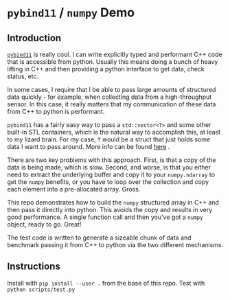 # `pybind11` / `numpy` Demo #

## Introduction ##

[`pybind11`](https://pybind11.readthedocs.io/en/stable/) is really cool. I
can write explicitly typed and performant C++ code that is accessible from
python. Usually this means doing a bunch of heavy lifting in C++ and then
providing a python interface to get data, check status, etc.

In some cases, I require that I be able to pass large amounts of structured
data quickly - for example, when collecting data from a high-throughput
sensor. In this case, it really matters that my communication of these data
from C++ to python is performant.

`pybind11` has a fairly easy way to pass a `std::vector<T>` and some other
built-in STL containers, which is the natural way to accomplish this, at least
to my lizard brain. For my case, `T` would be a struct that just holds some data
I want to pass around. More info can be found [here](
https://pybind11.readthedocs.io/en/stable/advanced/cast/stl.html?highlight=STL)
.

There are two key problems with this approach. First, is that a copy of the
data is being made, which is slow. Second, and worse, is that you either need
to extract the underlying buffer and copy it to your `numpy.ndarray` to
get the `numpy` benefits, or you have to loop over the collection and
copy each element into a pre-allocated array. Gross.

This repo demonstrates how to build the `numpy` structured array in C++ and
then pass it directly into python. This avoids the copy and results in very
good performance. A single function call and then you've got a `numpy`
object, ready to go. Great!

The test code is written to generate a sizeable chunk of data and benchmark
passing it from C++ to python via the two different mechanisms.

## Instructions ##

Install with `pip install --user .` from the base of this repo. Test with
`python scripts/test.py`
